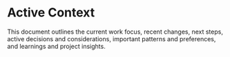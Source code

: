 # Active Context

This document outlines the current work focus, recent changes, next steps, active decisions and considerations, important patterns and preferences, and learnings and project insights.
